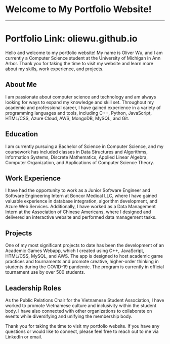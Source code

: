 # Welcome to My Portfolio Website!
__________________________________
# Portfolio Link: oliewu.github.io


Hello and welcome to my portfolio website! My name is Oliver Wu, and I am currently a Computer Science student at the University of Michigan in Ann Arbor. Thank you for taking the time to visit my website and learn more about my skills, work experience, and projects.

## About Me

I am passionate about computer science and technology and am always looking for ways to expand my knowledge and skill set. Throughout my academic and professional career, I have gained experience in a variety of programming languages and tools, including C++, Python, JavaScript, HTML/CSS, Azure Cloud, AWS, MongoDB, MySQL, and Git.

## Education

I am currently pursuing a Bachelor of Science in Computer Science, and my coursework has included classes in Data Structures and Algorithms, Information Systems, Discrete Mathematics, Applied Linear Algebra, Computer Organization, and Applications of Computer Science Theory. 

## Work Experience

I have had the opportunity to work as a Junior Software Engineer and Software Engineering Intern at Boncor Medical LLC, where I have gained valuable experience in database integration, algorithm development, and Azure Web Services. Additionally, I have worked as a Data Management Intern at the Association of Chinese Americans, where I designed and delivered an interactive website and performed data management tasks.

## Projects

One of my most significant projects to date has been the development of an Academic Games Webapp, which I created using C++, JavaScript, HTML/CSS, MySQL, and AWS. The app is designed to host academic game practices and tournaments and promote creative, higher-order thinking in students during the COVID-19 pandemic. The program is currently in official tournament use by over 500 students.

## Leadership Roles

As the Public Relations Chair for the Vietnamese Student Association, I have worked to promote Vietnamese culture and inclusivity within the student body. I have also connected with other organizations to collaborate on events while diversifying and unifying the membership body.

Thank you for taking the time to visit my portfolio website. If you have any questions or would like to connect, please feel free to reach out to me via LinkedIn or email.
